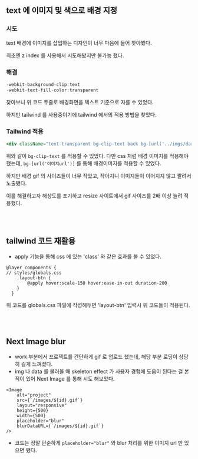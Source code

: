 ## text 에 이미지 및 색으로 배경 지정

### 시도

text 배경에 이미지를 삽입하는 디자인이 너무 마음에 들어 찾아봤다.

최초엔 z index 를 사용해서 시도해봤지만 불가능 했다.

### 해결

```jsx
-webkit-background-clip:text
-webkit-text-fill-color:transparent
```

찾아보니 위 코드 두줄로 배경화면을 텍스트 기준으로 자를 수 있었다.

하지만 tailwind 를 사용중이기에 tailwind 에서의 적용 방법을 찾았다.

### Tailwind 적용

```jsx
<div className="text-transparent bg-clip-text back bg-[url('../imgs/dark.gif')]"></div>
```

위와 같이 `bg-clip-text` 를 적용할 수 있었다. 다만 css 처럼 배경 이미지를 적용해야 했는데, `bg-[url('이미지url')]` 를 통해 배경이미지를 적용할 수 있었다.

하지만 배경 gif 의 사이즈들이 너무 작았고, 작아지니 이미지들이 이어지지 않고 짤려서 노출됐다.

이를 해결하고자 해상도를 포기하고 resize 사이트에서 gif 사이즈를 2배 이상 늘려 적용했다.

</br></br>

## tailwind 코드 재활용

- apply 기능을 통해 css 에 있는 'class' 와 같은 효과를 볼 수 있었다.

```
@layer components {
// styles/globals.css
    .layout-btn {
        @apply hover:scale-150 hover:ease-in-out duration-200
    }
  }
```

위 코드를 globals.css 파일에 작성해두면 'layout-btn' 입력시 위 코드들이 적용된다.

</br></br>

## Next Image blur
- work 부분에서 프로젝트를 간단하게 gif 로 업로드 했는데, 해당 부분 로딩이 상당히 길게 느껴졌다.
- img 나 data 를 불러올 때 skeleton effect 가 사용자 경험에 도움이 된다는 걸 본적이 있어 Next Image 를 통해 시도 해보았다.
```
<Image
    alt="project"
    src={`/images/${id}.gif`}
    layout="responsive"
    height={500}
    width={500}
    placeholder="blur"
    blurDataURL={`/images/${id}.gif`}
/>
```
- 코드는 정말 단순하게 `placeholder="blur"` 와 blur 처리를 위한 이미지 url 만 있으면 됐다.
